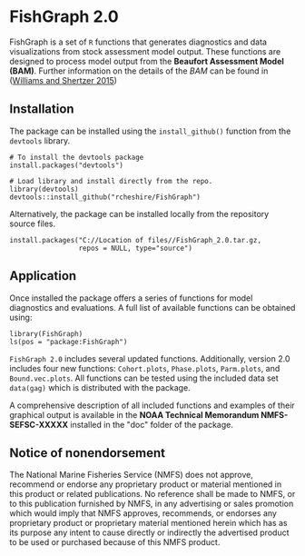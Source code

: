 <!-- README.md is generated from README.Rmd. Please edit that file -->
FishGraph 2.0
=============

FishGraph is a set of `R` functions that generates diagnostics and data visualizations from stock assessment model output. These functions are designed to process model output from the **Beaufort Assessment Model (BAM)**. Further information on the details of the *BAM* can be found in ([Williams and Shertzer 2015](http://docs.lib.noaa.gov/noaa_documents/NMFS/SEFSC/TM_NMFS_SEFSC/NMFS_SEFSC_TM_671.pdf))

Installation
------------

The package can be installed using the `install_github()` function from the `devtools` library.

    # To install the devtools package
    install.packages("devtools")

    # Load library and install directly from the repo.
    library(devtools)
    devtools::install_github("rcheshire/FishGraph")

Alternatively, the package can be installed locally from the repository source files.

    install.packages("C://Location of files//FishGraph_2.0.tar.gz, 
                     repos = NULL, type="source")

Application
-----------

Once installed the package offers a series of functions for model diagnostics and evaluations. A full list of available functions can be obtained using:

    library(FishGraph)
    ls(pos = "package:FishGraph")

`FishGraph 2.0` includes several updated functions. Additionally, version 2.0 includes four new functions: `Cohort.plots`, `Phase.plots`, `Parm.plots`, and `Bound.vec.plots`. All functions can be tested using the included data set `data(gag)` which is distributed with the package.

A comprehensive description of all included functions and examples of their graphical output is available in the **NOAA Technical Memorandum NMFS-SEFSC-XXXXX** installed in the "doc" folder of the package.

Notice of nonendorsement
------------------------

The National Marine Fisheries Service (NMFS) does not approve, recommend or endorse any proprietary product or material mentioned in this product or related publications. No reference shall be made to NMFS, or to this publication furnished by NMFS, in any advertising or sales promotion which would imply that NMFS approves, recommends, or endorses any proprietary product or proprietary material mentioned herein which has as its purpose any intent to cause directly or indirectly the advertised product to be used or purchased because of this NMFS product.
